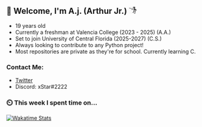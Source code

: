 ## 👋 Welcome, I'm A.j. (Arthur Jr.)    <img src="./assets/funny-dance.gif" height="20" width="20">


- 19 years old
- Currently a freshman at Valencia  College (2023 - 2025) (A.A.)
- Set to join University of Central Florida (2025-2027) (C.S.)
- Always looking to contribute to any Python project!
- Most repositories are private as they're for school. Currently learning C.

### Contact Me:
- [Twitter](https://twitter.com/xStar2222)
- Discord: xStar#2222


### ⏲️ This week I spent time on...
[<img src="https://github-readme-stats.vercel.app/api/wakatime?username=xStar2222&range=last_7_days&theme=gotham&hide_border=true&layout=compact&custom_title=Stats:" alt="Wakatime Stats" width="480" />](https://wakatime.com/@xStar2222)
